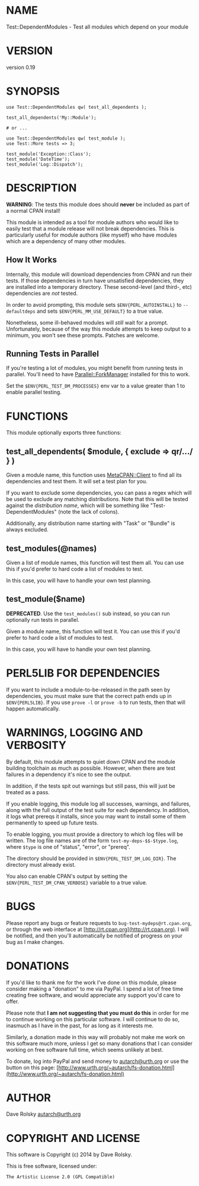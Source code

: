 # NAME

Test::DependentModules - Test all modules which depend on your module

# VERSION

version 0.19

# SYNOPSIS

    use Test::DependentModules qw( test_all_dependents );

    test_all_dependents('My::Module');

    # or ...

    use Test::DependentModules qw( test_module );
    use Test::More tests => 3;

    test_module('Exception::Class');
    test_module('DateTime');
    test_module('Log::Dispatch');

# DESCRIPTION

**WARNING**: The tests this module does should **never** be included as part of
a normal CPAN install!

This module is intended as a tool for module authors who would like to easily
test that a module release will not break dependencies. This is particularly
useful for module authors (like myself) who have modules which are a
dependency of many other modules.

## How It Works

Internally, this module will download dependencies from CPAN and run their
tests. If those dependencies in turn have unsatisfied dependencies, they are
installed into a temporary directory. These second-level (and third-, etc)
dependencies are _not_ tested.

In order to avoid prompting, this module sets `$ENV{PERL_AUTOINSTALL}` to
`--defaultdeps` and sets `$ENV{PERL_MM_USE_DEFAULT}` to a true value.

Nonetheless, some ill-behaved modules will _still_ wait for a
prompt. Unfortunately, because of the way this module attempts to keep output
to a minimum, you won't see these prompts. Patches are welcome.

## Running Tests in Parallel

If you're testing a lot of modules, you might benefit from running tests in
parallel. You'll need to have [Parallel::ForkManager](https://metacpan.org/pod/Parallel::ForkManager) installed for this to
work.

Set the `$ENV{PERL_TEST_DM_PROCESSES}` env var to a value greater than 1 to
enable parallel testing.

# FUNCTIONS

This module optionally exports three functions:

## test\_all\_dependents( $module, { exclude => qr/.../ } )

Given a module name, this function uses [MetaCPAN::Client](https://metacpan.org/pod/MetaCPAN::Client) to find all its
dependencies and test them. It will set a test plan for you.

If you want to exclude some dependencies, you can pass a regex which will be
used to exclude any matching distributions. Note that this will be tested
against the _distribution name_, which will be something like "Test-DependentModules"
(note the lack of colons).

Additionally, any distribution name starting with "Task" or "Bundle" is always
excluded.

## test\_modules(@names)

Given a list of module names, this function will test them all. You can use
this if you'd prefer to hard code a list of modules to test.

In this case, you will have to handle your own test planning.

## test\_module($name)

**DEPRECATED**. Use the `test_modules()` sub instead, so you can run
optionally run tests in parallel.

Given a module name, this function will test it. You can use this if you'd
prefer to hard code a list of modules to test.

In this case, you will have to handle your own test planning.

# PERL5LIB FOR DEPENDENCIES

If you want to include a module-to-be-released in the path seen by
dependencies, you must make sure that the correct path ends up in
`$ENV{PERL5LIB}`. If you use `prove -l` or `prove -b` to run tests, then
that will happen automatically.

# WARNINGS, LOGGING AND VERBOSITY

By default, this module attempts to quiet down CPAN and the module building
toolchain as much as possible. However, when there are test failures in a
dependency it's nice to see the output.

In addition, if the tests spit out warnings but still pass, this will just be
treated as a pass.

If you enable logging, this module log all successes, warnings, and failures,
along with the full output of the test suite for each dependency. In addition,
it logs what prereqs it installs, since you may want to install some of them
permanently to speed up future tests.

To enable logging, you must provide a directory to which log files will be
written. The log file names are of the form `test-my-deps-$$-$type.log`,
where `$type` is one of "status", "error", or "prereq".

The directory should be provided in `$ENV{PERL_TEST_DM_LOG_DIR}`. The
directory must already exist.

You also can enable CPAN's output by setting the
`$ENV{PERL_TEST_DM_CPAN_VERBOSE}` variable to a true value.

# BUGS

Please report any bugs or feature requests to `bug-test-mydeps@rt.cpan.org`,
or through the web interface at [http://rt.cpan.org](http://rt.cpan.org).  I will be notified,
and then you'll automatically be notified of progress on your bug as I make
changes.

# DONATIONS

If you'd like to thank me for the work I've done on this module, please
consider making a "donation" to me via PayPal. I spend a lot of free time
creating free software, and would appreciate any support you'd care to offer.

Please note that **I am not suggesting that you must do this** in order for me
to continue working on this particular software. I will continue to do so,
inasmuch as I have in the past, for as long as it interests me.

Similarly, a donation made in this way will probably not make me work on this
software much more, unless I get so many donations that I can consider working
on free software full time, which seems unlikely at best.

To donate, log into PayPal and send money to autarch@urth.org or use the
button on this page: [http://www.urth.org/~autarch/fs-donation.html](http://www.urth.org/~autarch/fs-donation.html)

# AUTHOR

Dave Rolsky <autarch@urth.org>

# COPYRIGHT AND LICENSE

This software is Copyright (c) 2014 by Dave Rolsky.

This is free software, licensed under:

    The Artistic License 2.0 (GPL Compatible)
